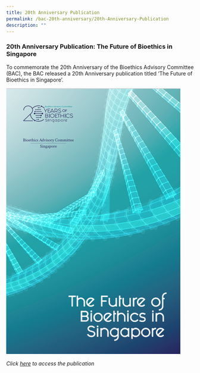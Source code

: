 ```yaml
---
title: 20th Anniversary Publication
permalink: /bac-20th-anniversary/20th-Anniversary-Publication
description: ""
---
```

### **20th Anniversary Publication: The Future of Bioethics in Singapore**

To commemorate the 20th Anniversary of the Bioethics Advisory Committee (BAC), the BAC released a 20th Anniversary publication titled ‘The Future of Bioethics in Singapore’.

![](/images/20th%20Anniversary%20Images/Publication.png)

*Click [here](https://www.bioethics-singapore.gov.sg/publications/bac20thanniversarypublication) to access the publication*